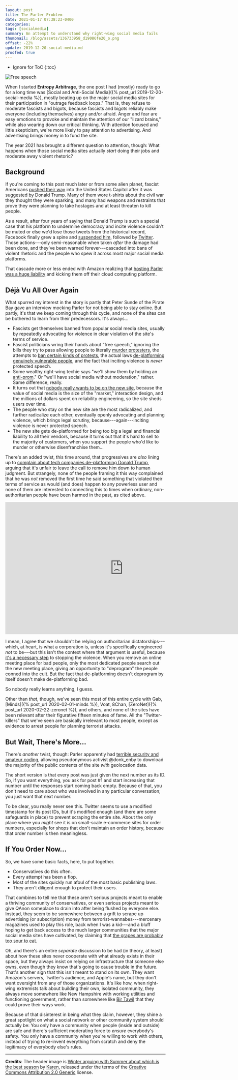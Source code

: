 ```yaml
---
layout: post
title: The Parler Problem
date: 2021-01-17 07:38:23-0400
categories:
tags: [socialmedia]
summary: An attempt to understand why right-wing social media fails
thumbnail: /blog/assets/136733958_d19086fe20_o.png
offset: -22%
update: 2019-12-20-social-media.md
proofed: true
---
```


* Ignore for ToC
{:toc}

![Free speech](/blog/assets/136733958_d19086fe20_o.png "Free speech")

When I started **Entropy Arbitrage**, the one post I had (mostly) ready to go for a long time was [Social and Anti-Social Media]({% post_url 2019-12-20-social-media %}), mostly beating up on the major social media sites for their participation in "outrage feedback loops."  That is, they refuse to moderate fascists and bigots, because fascists and bigots reliably make everyone (including themselves) angry and/or afraid.  Anger and fear are easy emotions to provoke and maintain the attention of our "lizard brains," while also wearing down our critical thinking.  With attention focused and little skepticism, we're more likely to pay attention to advertising.  And advertising brings money in to fund the site.

The year 2021 has brought a different question to attention, though:  What happens when those social media sites actually *start* doing their jobs and moderate away violent rhetoric?

## Background

If you're coming to this post much later or from some alien planet, fascist Americans [pushed their way](https://www.commondreams.org/news/2021/01/06/pictures-pro-trump-mob-storms-us-capitol-building) into the United States Capitol after it was suggested by Donald Trump.  Many of them wore t-shirts about the civil war they thought they were sparking, and many had weapons and restraints that prove they were planning to take hostages and at least threaten to kill people.

As a result, after four years of saying that Donald Trump is such a special case that his platform to undermine democracy and incite violence couldn't be muted or else we'd lose those tweets from the historical record, Facebook finally grew a spine and [suspended him](https://www.voanews.com/usa/facebook-suspends-trumps-account-wake-us-capitol-violence), followed by [Twitter](https://www.commondreams.org/news/2021/01/08/after-inciting-deadly-invasion-us-capitol-twitter-permanently-suspends).  Those actions---only semi-reasonable when taken *after* the damage had been done, and they've been warned forever---cascaded into bans of violent rhetoric and the people who spew it across most major social media platforms.

That cascade more or less ended with Amazon realizing that [hosting Parler was a huge liability](https://www.techdirt.com/articles/20210111/09253546032/slope-gets-more-slippery-as-you-expect-content-moderation-to-happen-infrastructure-layer.shtml) and kicking them off their cloud computing platform.

## Déjà Vu All Over Again

What spurred my interest in the story is partly that Peter Sunde of the Pirate Bay gave an interview mocking Parler for not being able to stay online.  But partly, it's that we keep coming through this cycle, and none of the sites can be bothered to learn from their predecessors.  It's always...

 * Fascists get themselves banned from popular social media sites, usually by repeatedly advocating for violence in clear violation of the site's terms of service.
 * Fascist politicians wring their hands about "free speech," ignoring the bills they try to pass allowing people to literally [murder protesters](https://www.commondreams.org/news/2020/11/19/utah-lawmakers-accused-seeking-legalize-drivers-running-over-street-protesters), the attempts to [ban certain kinds of protests](https://en.wikipedia.org/wiki/Flag_Desecration_Amendment), the actual laws [de-platforming genuinely vulnerable people](https://www.commondreams.org/views/2018/03/08/stop-sestafosta-dont-let-congress-censor-internet), and the fact that inciting violence is *never* protected speech.
 * Some wealthy right-wing techie says "we'll show them by holding an [anti-prom](https://en.wikipedia.org/wiki/Anti-prom)."  Or "we'll have social media without moderation," rather.  Same difference, really.
 * It turns out that [nobody really wants to be on the new site](https://www.techdirt.com/articles/20200717/15234244920/trumpian-loudmouths-apparently-losing-interest-parler-with-no-one-to-play-victim-to.shtml), because the value of social media is the size of the "market," interaction design, and the millions of dollars spent on reliability engineering, so the site sheds users over time.
 * The people who stay on the new site are the most radicalized, and further radicalize each other, eventually openly advocating and planning violence, which brings legal scrutiny, because---again---inciting violence is never protected speech.
 * The new site gets de-platformed for being too big a legal and financial liability to all their vendors, because it turns out that it's hard to sell to the majority of customers, when you support the people who'd like to murder or otherwise disenfranchise them...

There's an added twist, this time around, that progressives are *also* lining up to [complain about tech companies de-platforming Donald Trump](https://www.commondreams.org/news/2021/01/13/kicking-trump-social-media-wont-save-democracy-say-antitrust-experts), arguing that it's unfair to leave the call to remove him down to human judgment.  But strangely, none of the people framing it this way complained that he was *not* removed the first time he said something that violated their terms of service as would (and does) happen to any powerless user and none of them are interested to connecting this to times when ordinary, non-authoritarian people have been harmed in the past, as cited above.

<iframe
  src="https://archive.org/embed/after-the-capitol-riot-social-media-wrestle-with-the-aftermath-of-blocking-president-trump-source"
  frameborder="0"
  scrolling="no"
  allowfullscreen
  width="740"
  height="416"
>
</iframe>

I mean, I agree that we shouldn't be relying on authoritarian dictatorships---which, at heart, is what a corporation is, unless it's specifically engineered *not* to be---but this isn't the context where that argument is useful, because [it's a necessary step](https://theconversation.com/does-deplatforming-work-to-curb-hate-speech-and-calls-for-violence-3-experts-in-online-communications-weigh-in-153177) to stopping the violence.  When you remove an online meeting place for bad people, only the most dedicated people search out the new meeting place, giving an opportunity to "deprogram" the people conned into the cult.  But the fact that de-platforming doesn't deprogram by itself doesn't make de-platforming bad.

So nobody really learns anything, I guess.

Other than *that*, though, we've seen this most of this entire cycle with Gab, [Minds]({% post_url 2020-02-01-minds %}), Voat, 8Chan, [ZeroNet]({% post_url 2020-02-22-zeronet %}), and others, and none of the sites have been relevant after their figurative fifteen minutes of fame.  All the "Twitter-killers" that we've seen are basically irrelevant to most people, except as evidence to arrest people for planning terrorist attacks.

## But Wait, There's More...

There's *another* twist, though:  Parler apparently had [terrible security and amateur coding](https://ediscoverytoday.com/2021/01/13/parlers-free-speech-may-have-been-a-little-too-free-cybersecurity-trends/), allowing pseudonymous activist @donk_enby to download the majority of the public contents of the site *with* geolocation data.

The short version is that every post was just given the next number as its ID.  So, if you want everything, you ask for post #1 and start increasing that number until the responses start coming back empty.  Because of that, you don't need to care about who was involved in any particular conversation; you just want that next number.

To be clear, you really never see this.  Twitter seems to use a modified timestamp for its post IDs, but it's modified enough (and there are some safeguards in place) to prevent scraping the entire site.  About the only place where you *might* see it is on small-scale e-commerce sites for order numbers, especially for shops that don't maintain an order history, because that order number is then meaningless.

## If You Order Now...

So, we have some basic facts, here, to put together.

 * Conservatives do this often.
 * Every attempt has been a flop.
 * Most of the sites quickly run afoul of the most basic publishing laws.
 * They aren't diligent enough to protect their users.

That combines to tell me that these aren't serious projects meant to enable a thriving community of conservatives, or even serious projects meant to give QAnon someplace to drain into after being flushed by everyone else.  Instead, they seem to be somewhere between a grift to scrape up advertising (or subscription) money from terrorist-wannabes---mercenary magazines used to play this role, back when I was a kid---and a bluff hoping to get back access to the much larger communities that the major social media sites have cultivated, by claiming that [the grapes are probably](https://en.wikipedia.org/wiki/The_Fox_and_the_Grapes) [too sour to eat](https://www.voanews.com/2020-usa-votes/trump-says-he-will-not-attend-bidens-inauguration).

Oh, and there's an entire *separate* discussion to be had (in theory, at least) about how these sites never cooperate with what already exists in their space, but they always insist on relying on infrastructure that someone else owns, even though they know that's going to cause trouble in the future.  That's another sign that this isn't meant to stand on its own.  They want Amazon's servers, Twitter's audience, and Apple's name, but they don't want oversight from any of those organizations.  It's like how, when right-wing extremists talk about building their own, isolated community, they always move somewhere like New Hampshire with working utilities and functioning government, rather than somewhere like [Bir Tawil](https://en.wikipedia.org/wiki/Bir_Tawil) that they could prove their ways work.

Because of that disinterest in being what they claim, however, they shine a great spotlight on what a social network or other community system should actually be:  You only have a community when people (inside and outside) are safe and there's sufficient moderating force to *ensure* everybody's safety.  You only have a community when you're willing to work with others, instead of trying to re-invent everything from scratch and deny the legitimacy of everybody else's rules.

* * *

**Credits**:  The header image is [Winter arguing with Summer about which is the best season](https://www.flickr.com/photos/56832361@N00/136733958) by [Karen](https://www.flickr.com/photos/56832361@N00/), released under the terms of the [Creative Commons Attribution 2.0 Generic](https://creativecommons.org/licenses/by/2.0/) license.
